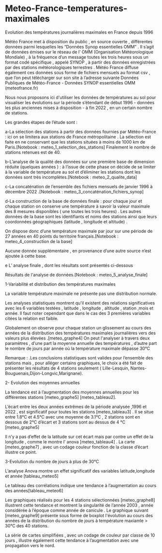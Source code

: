 # Meteo-France-temperatures-maximales
Evolution des températures journalières maximales en France depuis 1996

Météo France met à disposition du public , en source ouverte , différentes données parmi lesquelles  les “Données Synop essentielles OMM” . Il s’agit  de données émises sur le réseau de l’ OMM (Organisation Météorologique Mondiale) , à la fréquence d’un message toutes les trois heures sous un format codé spécifique , appelé SYNOP , à partir des données enregistrées par des stations météorologiques terrestres . 
Météo France diffuse également ces données sous forme de fichiers mensuels au format csv , que l’on peut télécharger sur son site à l’adresse suivante Données Publiques de Météo-France - Données SYNOP essentielles OMM (meteofrance.fr)

Nous nous proposons ici d'utiliser les données de températures au sol pour visualiser les évolutions sur la période s’étendant de début 1996 - données les plus anciennes mises à disposition - à fin 2022 , en un certain nombre de stations.

Les grandes étapes de l’étude sont :

a-La sélection des stations à partir des données fournies par Météo-France : ici on se limitera aux stations de France métropolitaine . La sélection est faite en ne conservant que les stations situées à moins de 1000 km de Paris.[Notebook : meteo_1_selection_des_stations]
Finalement le nombre de stations retenues est de 40.

b-L’analyse de la qualité des données sur une première base de dimension réduite (quelques années ) : à l’issue de cette phase on décide de se limiter à la variable de température au sol et d’éliminer les stations dont les données sont très incomplètes.[Notebook : meteo_2_qualite_data]

c-La concaténation de l’ensemble des fichiers mensuels de janvier 1996 à décembre 2022 .[Notebook : meteo_3_concaténation_fichiers_synop]

d-La construction de la base de données finale : pour chaque jour et chaque station on conserve une température à savoir la valeur maximale des 8 mesures disponibles ( une toutes les trois heures) . Les autres données de la base sont les identifiants et noms des stations ainsi que leurs coordonnées géographiques (latitude , longitude et altitude) .

On dispose donc d’une température maximale par jour sur une période de 27 années en 40 points du territoire français.[Notebook : meteo_4_construction de la base]

Aucune donnée supplémentaire , en provenance d’une autre source n’est ajoutée à cette base.


e L’ analyse finale , dont les résultats sont présentés ci-dessous
  
  

     
Résultats de l'analyse de données.[Notebook : meteo_5_analyse_finale]

  

1-Variabilité et distribution des températures maximales

La variable température maximale ne présente pas une distribution normale.
   
Les analyses statistiques montrent qu'il existent des relations significatives avec les 6 variables testées , latitude , longitude , altitude , station ,mois et année.
Il faut noter cependant que dans le cas des 3 premières variables citées la relation est faible.
  
Globalement on observe pour chaque  station un glissement au cours des années  de la distribution des températures maximales journalières vers des valeurs plus élevées .[meteo_graphe4]
On peut l'analyser à travers deux paramètres , d’une part la moyenne annuelle des températures , d’autre part le nombre de jours par année où la température maximale dépasse 30°C

Remarque : .Les conclusions statistiques sont valides pour l’ensemble des stations mais , pour alléger certains graphiques, le choix a été fait de présenter les résultats de 4 stations seulement ( Lille-Lesquin, Nantes-Bouguenais,Dijon-Longvic,Marignane).

2- Evolution des moyennes annuelles

La tendance est à l’augmentation des moyennes annuelles pour les différentes stations [meteo_graphe5] [meteo_tableau2].

L’écart entre les deux  années extrêmes de la période analysée ,1996 et 2022 , est significatif pour toutes les stations [meteo_tableau3] . Il se situe entre 1.8°C et 4.5°C avec une moyenne de 3.1°C , 2 stations sont en dessous de 2°C d’écart et 3 stations sont au dessus de 4 °C [meteo_graphe5]

Il n’y a pas d’effet de la latitude sur cet écart mais par contre un effet de la longitude , comme le montre l’ anova [meteo_tableau4] . La carte [meteo_graphe7] , avec un codage couleur fonction de la classe d’écart illustre ce point.


3-Evolution du nombre de jours à plus de 30°C

L’analyse Anova montre un effet significatif des variables latitude,longitude et année [tableau_meteo5]

Le tableau des corrélations indique une tendance à l’augmentation au cours des années[tableau_meteo6]

Les graphiques réalisés pour les 4 stations sélectionnées [meteo_graphe8] illustrent cette tendance et montrent  la singularité de l’année 2003 , année considérée à l’époque comme année de canicule .
Le graphique suivant [meteo_graphe9] présente sous forme de boxplot l'évolution au cours des années de la distribution du nombre de jours à température maxiamle > 30°C des 40 stations.

La série de cartes simplifiées , avec un codage de couleur par classe de 10 jours , illustre également cette tendance à l’augmentation avec une propagation vers le nord.

